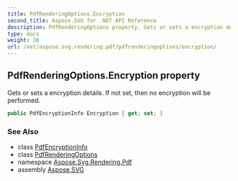 ```yaml
---
title: PdfRenderingOptions.Encryption
second_title: Aspose.SVG for .NET API Reference
description: PdfRenderingOptions property. Gets or sets a encryption details. If not set then no encryption will be performed
type: docs
weight: 30
url: /net/aspose.svg.rendering.pdf/pdfrenderingoptions/encryption/
---
```

## PdfRenderingOptions.Encryption property

Gets or sets a encryption details. If not set, then no encryption will be performed.

```csharp
public PdfEncryptionInfo Encryption { get; set; }
```

### See Also

* class [PdfEncryptionInfo](../../../aspose.svg.rendering.pdf.encryption/pdfencryptioninfo/)
* class [PdfRenderingOptions](../)
* namespace [Aspose.Svg.Rendering.Pdf](../../pdfrenderingoptions/)
* assembly [Aspose.SVG](../../../)
